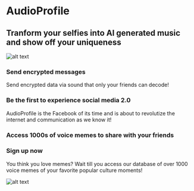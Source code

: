# AudioProfile

## Tranform your selfies into AI generated music and show off your uniqueness

![alt text](https://dominiconorton-images.s3-eu-west-1.amazonaws.com/attractive-beautiful-beauty-783243.jpg)

### Send encrypted messages 
Send encrypted data via sound that only your friends can decode!

### Be the first to experience social media 2.0 
AudioProfile is the Facebook of its time and is about to revolutize the internet and communication as we know it!

### Access 1000s of voice memes to share with your friends

### Sign up now

You think you love memes? Wait till you access our database of over 1000 voice memes of your favorite popular culture moments!

![alt text](https://dominiconorton-images.s3-eu-west-1.amazonaws.com/Frame.png)
